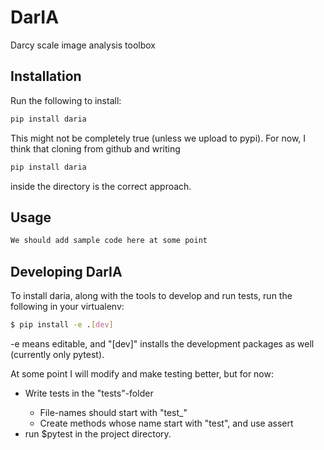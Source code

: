 # DarIA
Darcy scale image analysis toolbox


## Installation
Run the following to install:
```python
pip install daria
```

This might not be completely true (unless we upload to pypi). For now, I think that cloning from github and writing
```python
pip install daria
```
inside the directory is the correct approach.

## Usage

```python
We should add sample code here at some point
```

## Developing DarIA
To install daria, along with the tools to develop and run tests, run the following in your virtualenv:
```bash
$ pip install -e .[dev]
```
-e means editable, and "[dev]" installs the development packages as well (currently only pytest).

At some point I will modify and make testing better, but for now:
<ul>
    <li> Write tests in the "tests"-folder</li>
    <ul>
        <li> File-names should start with "test_" </li>
        <li> Create methods whose name start with "test", and use assert </li>
    </ul>
    <li> run $pytest in the project directory.
<ul>

